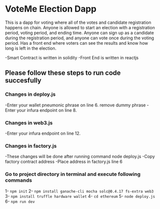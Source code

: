 # VoteMe Election Dapp
This is a dapp for voting where all of the votes and candidate registration happens on chain. Anyone is allowed to start an election with a registration period, voting period, and ending time. Anyone can sign up as a candidate during the registration period, and anyone can vote once during the voting period. Has a front end where voters can see the results and know how long is left in the election.

-Smart Contract is written in solidity
-Front End is written in reactjs

## Please follow these steps to run code succesfully
### Changes in deploy.js
-Enter your wallet pneumonic phrase on line 6. remove dummy phrase
-Enter your infura endpoint on line 8.

### Changes in web3.js
-Enter your infura endpoint on line 12.

### Changes in factory.js
-These changes will be done after running command node deploy.js
-Copy factory contract address
-Place address in factory.js line 6

### Go to project directory in terminal and execute following commands
1- `npm init`
2- `npm install ganache-cli mocha solc@0.4.17 fs-extra web3`
3- `npm install truffle hardware wallet`
4- `cd ethereum`
5- `node deploy.js`
6- `npm run dev`
